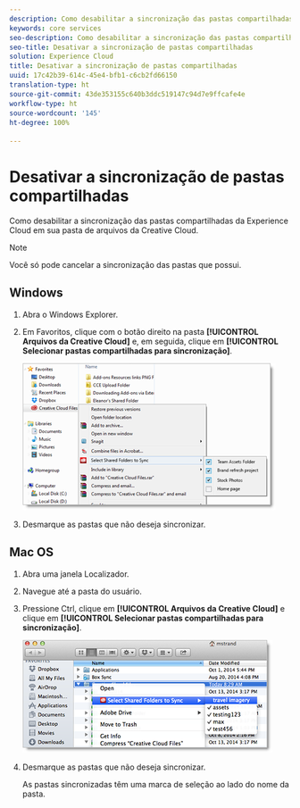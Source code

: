 ```yaml
---
description: Como desabilitar a sincronização das pastas compartilhadas da Experience Cloud em sua pasta de arquivos da Creative Cloud.
keywords: core services
seo-description: Como desabilitar a sincronização das pastas compartilhadas da Experience Cloud em sua pasta de arquivos da Creative Cloud.
seo-title: Desativar a sincronização de pastas compartilhadas
solution: Experience Cloud
title: Desativar a sincronização de pastas compartilhadas
uuid: 17c42b39-614c-45e4-bfb1-c6cb2fd66150
translation-type: ht
source-git-commit: 43de353155c640b3ddc519147c94d7e9ffcafe4e
workflow-type: ht
source-wordcount: '145'
ht-degree: 100%

---
```



# Desativar a sincronização de pastas compartilhadas

Como desabilitar a sincronização das pastas compartilhadas da Experience Cloud em sua pasta de arquivos da Creative Cloud.

>[!NOTE]
>
>Você só pode cancelar a sincronização das pastas que possui.

## Windows

1. Abra o Windows Explorer.

1. Em Favoritos, clique com o botão direito na pasta **[!UICONTROL Arquivos da Creative Cloud]** e, em seguida, clique em **[!UICONTROL Selecionar pastas compartilhadas para sincronização]**.

   ![](assets/select_sync_folders.png)

1. Desmarque as pastas que não deseja sincronizar.

## Mac OS

1. Abra uma janela Localizador.

1. Navegue até a pasta do usuário.

1. Pressione Ctrl, clique em **[!UICONTROL Arquivos da Creative Cloud]** e clique em **[!UICONTROL Selecionar pastas compartilhadas para sincronização]**.

   ![](assets/select_sync_folders_mac.png)

1. Desmarque as pastas que não deseja sincronizar.

   As pastas sincronizadas têm uma marca de seleção ao lado do nome da pasta.